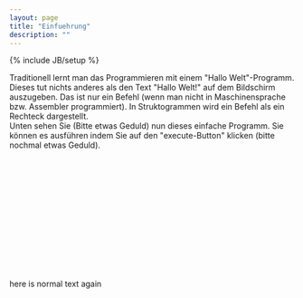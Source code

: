 ```yaml
---
layout: page
title: "Einfuehrung"
description: ""
---
```

{% include JB/setup %}

Traditionell lernt man das Programmieren mit einem "Hallo Welt"-Programm. Dieses tut nichts anderes als den Text "Hallo Welt!" auf dem Bildschirm auszugeben. Das ist nur ein Befehl (wenn man nicht in Maschinensprache bzw. Assembler programmiert). In Struktogrammen wird ein Befehl als ein Rechteck dargestellt. <br>
Unten sehen Sie (Bitte etwas Geduld) nun dieses einfache Programm. Sie k&ouml;nnen es ausführen indem Sie auf den "execute-Button" klicken (bitte nochmal etwas Geduld).



<div>
  <object classid="clsid:8AD9C840-044E-11D1-B3E9-00805F499D93" WIDTH=400 HEIGHT=200  codebase="http://java.sun.com/products/plugin/1.3/jinstall-13-win32.cab#Version=1,3,0,0">
    <PARAM NAME = CODE VALUE = "struktor.Struktor.class" >
    <PARAM NAME = ARCHIVE VALUE = "struktor.jar" >
    <PARAM NAME="type" VALUE="application/x-java-applet;version=1.3">
    <PARAM NAME="scriptable" VALUE="false">
    <PARAM NAME="Preset1" VALUE="asImage">
    <PARAM NAME="enabExecute" VALUE="true">
    <PARAM NAME="load" VALUE="hallowelt.str">
    <COMMENT>
      <EMBED type="application/x-java-applet;version=1.3"  CODE="struktor.Struktor.class" archive="struktor.jar" WIDTH=400 HEIGHT=200  scriptable=false Preset1=asImage enabExecute=true load=hallowelt.str pluginspage="http://java.sun.com/products/plugin/1.3/plugin-install.html">
      </EMBED>
    </COMMENT>
  </object>
</div>


here is normal text again
